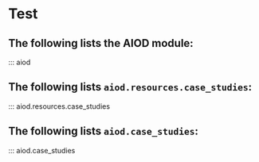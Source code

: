 # Test

## The following lists the AIOD module:

::: aiod


## The following lists `aiod.resources.case_studies`:

::: aiod.resources.case_studies


## The following lists `aiod.case_studies`:

::: aiod.case_studies

